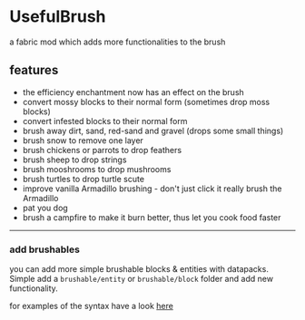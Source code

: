 # UsefulBrush

a fabric mod which adds more functionalities to the brush

## features

* the efficiency enchantment now has an effect on the brush
* convert mossy blocks to their normal form (sometimes drop moss blocks)
* convert infested blocks to their normal form
* brush away dirt, sand, red-sand and gravel (drops some small things)
* brush snow to remove one layer
* brush chickens or parrots to drop feathers
* brush sheep to drop strings
* brush mooshrooms to drop mushrooms
* brush turtles to drop turtle scute
* improve vanilla Armadillo brushing - don't just click it really brush the Armadillo
* pat you dog
* brush a campfire to make it burn better, thus let you cook food faster

<hr>

### add brushables

you can add more simple brushable blocks & entities with datapacks.
Simple add a `brushable/entity` or `brushable/block` folder and add new functionality.

for examples of the syntax have a look [here](src/main/resources/data/useful_brush/brushable)
